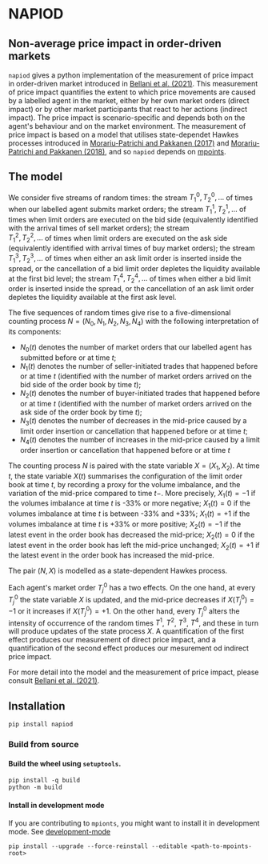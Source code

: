 # NAPIOD
## Non-average price impact in order-driven markets

`napiod` gives a python implementation of the measurement of price impact in order-driven market introduced in [Bellani et al. (2021)](https://arxiv.org/abs/2110.00771).
This measurement of price impact quantifies the extent to which price movements are caused by a labelled agent in the market, either by her own market orders (direct impact) or by other market participants that react to her actions (indirect impact). 
The price impact is scenario-specific and depends both on the agent's behaviour and on the market environment.
The measurement of price impact is based on a model that utilises state-dependet Hawkes processes introduced in
[Morariu-Patrichi and Pakkanen (2017)](https://arxiv.org/abs/1707.06970) and [Morariu-Patrichi and Pakkanen (2018)](https://arxiv.org/abs/1809.08060), and so `napiod` depends on [mpoints](https://github.com/maximemorariu/mpoints).



## The model 

We consider five streams of random times: 
the stream 
$T^{0}_1, T^{0}_2, \dots$ 
of times when our labelled agent submits market orders;
the stream 
$T^{1}_1, T^{1}_2, \dots$ 
of times when limit orders are executed on the bid side 
(equivalently identified with the arrival times of sell market orders);
the stream  
$T^{2}_1, T^{2}_2, \dots$ 
of times when limit orders are executed on the ask side 
(equivalently identified with arrival times of buy market orders); 
the stream 
$T^{3}_1, T^{3}_2, \dots$ 
of times when 
either an ask limit order is inserted inside the spread,
or the cancellation of a bid limit order depletes the liquidity available at the first bid level;
the stream 
$T^{4}_1, T^{4}_2, \dots$ 
of times when 
either a bid limit order is inserted inside the spread,
or the cancellation of an ask limit order depletes the liquidity available at the first ask level.

The five sequences of random times give rise to a five-dimensional counting process 
$N=(N_0, N_1, N_2, N_3, N_4)$ 
with the following interpretation of its components:
* $N_0(t)$ denotes the number of market orders that our labelled agent has submitted before or at time $t$;
* $N_1(t)$  denotes the number of seller-initiated trades that happened before or at time $t$
(identified with the number of market orders arrived on the bid side of the order book by time $t$);
* $N_2(t)$
 denotes the number of buyer-initiated trades that happened before or at time $t$
(identified with the number of market orders arrived on the ask side of the order book by time $t$);
* $N_3(t)$ denotes the number of decreases in the mid-price 
	 caused by a limit order insertion or cancellation that happened before or at time $t$;
* $N_4(t)$ denotes the number of increases in the mid-price 
	 caused by a limit order insertion or cancellation that happened before or at time $t$


The counting process $N$ is paired with the state variable $X = (X_1, X_2)$. 
At time $t$, the state variable $X(t)$ summarises the configuration 
of the limit order book at time $t$, 
by recording a proxy for the volume imbalance, 
and the variation of the mid-price compared to time $t-$. 
More precisely, 
$X_1(t) = -1$ if the volumes imbalance at time $t$ is -33% or more negative; 
$X_1(t) = 0$ if the volumes imbalance at time $t$ is between -33%  and +33%; 
$X_1(t) = +1$ if the volumes imbalance at time $t$ is +33% or more positive; 
$X_2(t) = -1$ if the latest event in the order book has decreased the mid-price;
$X_2(t) = 0$ if the latest event in the order book has left the mid-price unchanged;
$X_2(t) = +1$ if the latest event in the order book has increased the mid-price.

The pair $(N, X)$ is modelled as a state-dependent Hawkes process. 

Each agent's market order $T^{0}_j$ has a two effects.
On the one hand, at every $T^{0}_j$ the state variable $X$ is updated, and the mid-price decreases if $X(T^{0}_j) = -1$ or it increases if $X(T^{0}_j) = +1$.
On the other hand, every $T^{0}_j$ alters the intensity of occurrence of the random times $T^{1}$, $T^2$, $T^3$, $T^4$, 
and these in turn will produce updates of the state process $X$. 
A quantification of the first effect produces our measurement of direct price impact, 
and a quantification of the second effect produces our mesurement od indirect price impact. 

For more detail into the model and the measurement of price impact, please consult [Bellani et al. (2021)](https://arxiv.org/abs/2110.00771).


## Installation

```
pip install napiod
```

### Build from source
#### Build the wheel using `setuptools`. 
```
pip install -q build
python -m build
```

#### Install in development mode
If you are contributing to `mpionts`, you might want to install it in development mode.
See [development-mode](https://setuptools.pypa.io/en/latest/userguide/quickstart.html#development-mode)

```
pip install --upgrade --force-reinstall --editable <path-to-mpoints-root>
```
